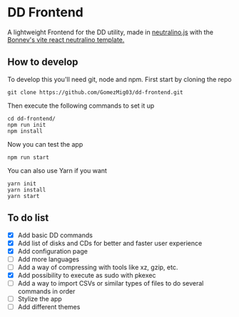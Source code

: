 # DD Frontend
A lightweight Frontend for the DD utility, made in [neutralino.js](https://github.com/neutralinojs/neutralinojs) with the [Bonnev's vite react neutralino template.](https://github.com/Bonnev/vite-react-neutralino-template) 

## How to develop
To develop this you'll need git, node and npm.
First start by cloning the repo
```
git clone https://github.com/GomezMig03/dd-frontend.git
```

Then execute the following commands to set it up
```
cd dd-frontend/
npm run init
npm install
```

Now you can test the app
```
npm run start
```

You can also use Yarn if you want
```
yarn init
yarn install
yarn start
```

## To do list
- [x] Add basic DD commands
- [x] Add list of disks and CDs for better and faster user experience
- [x] Add configuration page
- [ ] Add more languages
- [ ] Add a way of compressing with tools like xz, gzip, etc.
- [x] Add possibility to execute as sudo with pkexec
- [ ] Add a way to import CSVs or similar types of files to do several commands in order
- [ ] Stylize the app
- [ ] Add different themes
